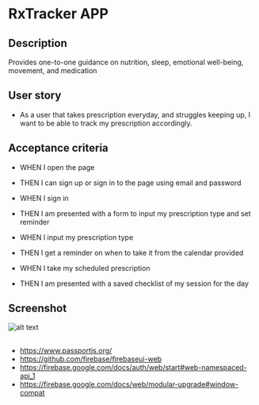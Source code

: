 # RxTracker APP

## Description
Provides one-to-one guidance on nutrition, sleep, emotional well-being, movement, and medication
## User story
* As a user that takes prescription everyday, and struggles keeping up, I want to be able to track my prescription accordingly.

## Acceptance criteria
* WHEN I open the page
* THEN I can sign up or sign in to the page using email and password

* WHEN I sign in 
* THEN I am presented with a form to input my prescription type and set reminder 


* WHEN I input my prescription type 
* THEN I get a reminder on when to take it from the calendar provided 


* WHEN I take my  scheduled prescription
* THEN I am presented with a saved checklist of my session for the day

## Screenshot

![alt text](assets/images/screenshot.png)

##

* https://www.passportjs.org/
* https://github.com/firebase/firebaseui-web
* https://firebase.google.com/docs/auth/web/start#web-namespaced-api_1
* https://firebase.google.com/docs/web/modular-upgrade#window-compat
